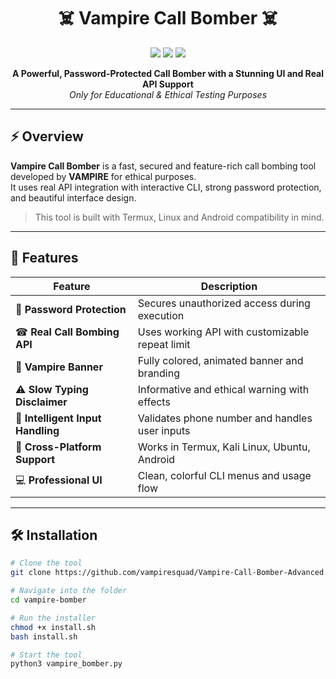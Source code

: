 <h1 align="center">
  ☠️ Vampire Call Bomber ☠️
</h1>

<p align="center">
  <img src="https://img.shields.io/badge/Author-Muhammad%20Shourov-red?style=for-the-badge&logo=github" />
  <img src="https://img.shields.io/badge/Version-1.0-blue?style=for-the-badge&logo=python" />
  <img src="https://img.shields.io/badge/Tool-Vampire%20Squad%20Power-purple?style=for-the-badge" />
</p>

<p align="center">
  <b>A Powerful, Password-Protected Call Bomber with a Stunning UI and Real API Support</b><br>
  <i>Only for Educational & Ethical Testing Purposes</i>
</p>

---

## ⚡ Overview

**Vampire Call Bomber** is a fast, secured and feature-rich call bombing tool developed by <b>VAMPIRE</b> for ethical purposes.  
It uses real API integration with interactive CLI, strong password protection, and beautiful interface design.

> This tool is built with Termux, Linux and Android compatibility in mind.

---

## 🧰 Features

| Feature | Description |
|--------|-------------|
| 🔐 **Password Protection** | Secures unauthorized access during execution |
| ☎ **Real Call Bombing API** | Uses working API with customizable repeat limit |
| 🧛 **Vampire Banner** | Fully colored, animated banner and branding |
| ⚠ **Slow Typing Disclaimer** | Informative and ethical warning with effects |
| 🧠 **Intelligent Input Handling** | Validates phone number and handles user inputs |
| 🎯 **Cross-Platform Support** | Works in Termux, Kali Linux, Ubuntu, Android |
| 💻 **Professional UI** | Clean, colorful CLI menus and usage flow |

---

## 🛠️ Installation

```bash
# Clone the tool
git clone https://github.com/vampiresquad/Vampire-Call-Bomber-Advanced.git

# Navigate into the folder
cd vampire-bomber

# Run the installer
chmod +x install.sh
bash install.sh

# Start the tool
python3 vampire_bomber.py
